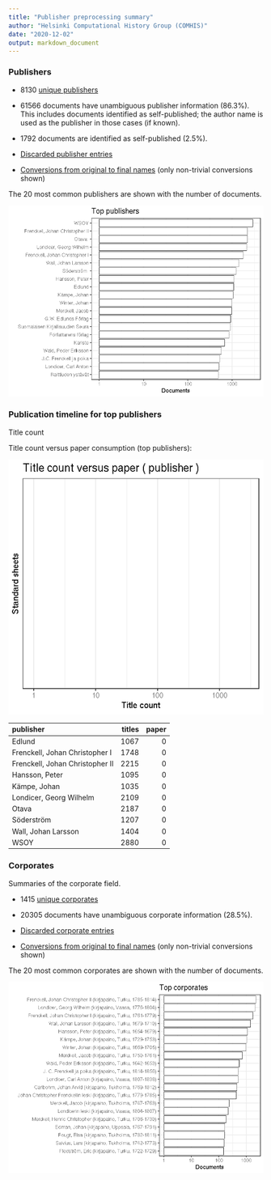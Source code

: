 ```yaml
---
title: "Publisher preprocessing summary"
author: "Helsinki Computational History Group (COMHIS)"
date: "2020-12-02"
output: markdown_document
---
```



### Publishers

 * 8130 [unique publishers](output.tables/publisher_accepted.csv)

 * 61566 documents have unambiguous publisher information (86.3%). This includes documents identified as self-published; the author name is used as the publisher in those cases (if known).

 * 1792 documents are identified as self-published (2.5%). 

 * [Discarded publisher entries](output.tables/publisher_discarded.csv)

 * [Conversions from original to final names](output.tables/publisher_conversion_nontrivial.csv) (only non-trivial conversions shown)


The 20 most common publishers are shown with the number of documents. 

![plot of chunk summarypublisher2](figure/summarypublisher2-1.png)

### Publication timeline for top publishers

Title count





Title count versus paper consumption (top publishers):

![plot of chunk publishertitlespapers](figure/publishertitlespapers-1.png)

|publisher                       | titles| paper|
|:-------------------------------|------:|-----:|
|Edlund                          |   1067|     0|
|Frenckell, Johan Christopher I  |   1748|     0|
|Frenckell, Johan Christopher II |   2215|     0|
|Hansson, Peter                  |   1095|     0|
|Kämpe, Johan                    |   1035|     0|
|Londicer, Georg Wilhelm         |   2109|     0|
|Otava                           |   2187|     0|
|Söderström                      |   1207|     0|
|Wall, Johan Larsson             |   1404|     0|
|WSOY                            |   2880|     0|


### Corporates

Summaries of the corporate field.

 * 1415 [unique corporates](output.tables/corporate_accepted.csv)

 * 20305 documents have unambiguous corporate information (28.5%). 

 * [Discarded corporate entries](output.tables/corporate_discarded.csv)

 * [Conversions from original to final names](output.tables/corporate_conversion_nontrivial.csv) (only non-trivial conversions shown)


The 20 most common corporates are shown with the number of documents. 

![plot of chunk summarycorporate2](figure/summarycorporate2-1.png)



